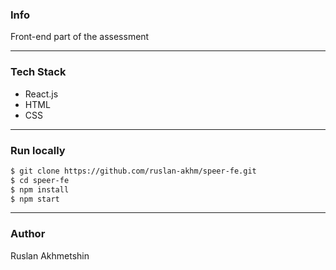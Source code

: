 ### Info

Front-end part of the assessment

---

### Tech Stack

- React.js
- HTML
- CSS

---

### Run locally

```sh
$ git clone https://github.com/ruslan-akhm/speer-fe.git
$ cd speer-fe
$ npm install
$ npm start
```

---

### Author

Ruslan Akhmetshin
